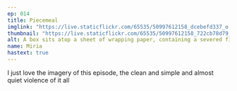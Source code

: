 ```yaml
---
ep: 014
title: Piecemeal
imglink: "https://live.staticflickr.com/65535/50997612158_dcebefd337_o.jpg"
thumbnail: "https://live.staticflickr.com/65535/50997612158_722cb78d79_q.jpg"
alt: A box sits atop a sheet of wrapping paper, containing a severed finger resting on a bed of cotton. Above is written the episode title, "Piecemeal", and below is a card reading "Lee Rentoul for immediate consideration"
name: Miria
hastext: true
---
```

I just love the imagery of this episode, the clean and simple and almost quiet violence of it all